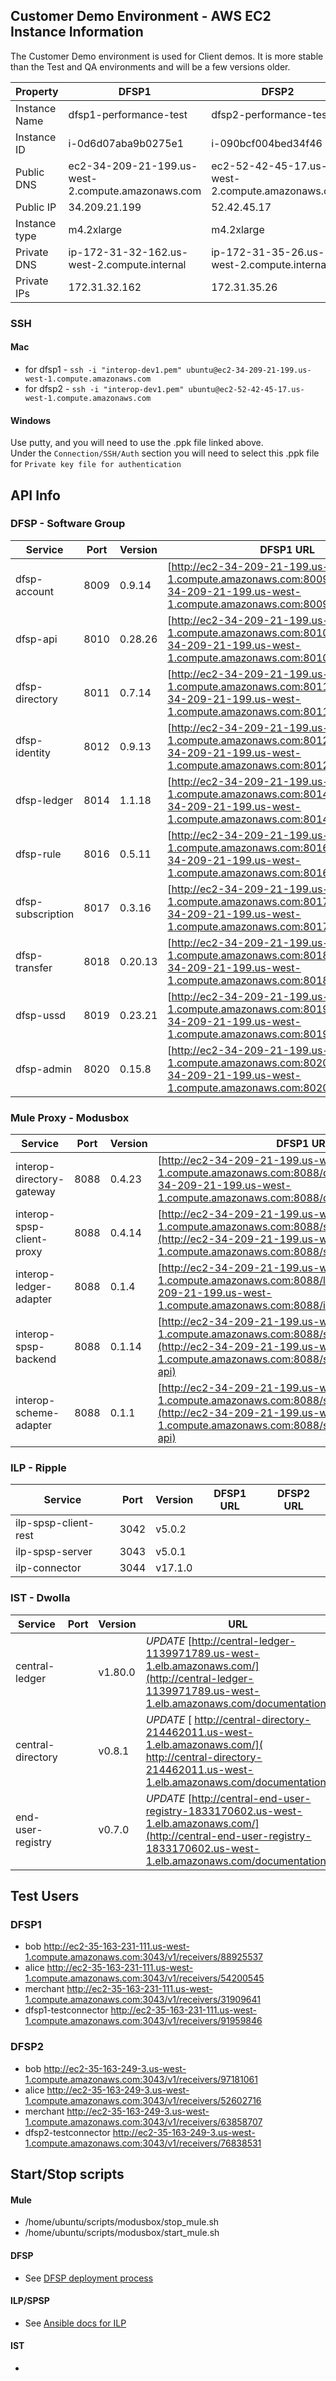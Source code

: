 ## Customer Demo Environment - AWS EC2 Instance Information
The Customer Demo environment is used for Client demos. It is more stable than the Test and QA environments and will be a few versions older. 

| Property | DFSP1 | DFSP2 |
| ----     | ----- | ----- |
| Instance Name | dfsp1-performance-test | dfsp2-performance-test |
| Instance ID | i-0d6d07aba9b0275e1 | i-090bcf004bed34f46 |
| Public DNS | ec2-34-209-21-199.us-west-2.compute.amazonaws.com | ec2-52-42-45-17.us-west-2.compute.amazonaws.com |
| Public IP | 34.209.21.199 | 52.42.45.17 |
| Instance type | m4.2xlarge | m4.2xlarge |
| Private DNS | ip-172-31-32-162.us-west-2.compute.internal | ip-172-31-35-26.us-west-2.compute.internal |
| Private IPs | 172.31.32.162 | 172.31.35.26 |

### SSH

#### Mac  
* for dfsp1 - `ssh -i "interop-dev1.pem" ubuntu@ec2-34-209-21-199.us-west-1.compute.amazonaws.com`
* for dfsp2 - `ssh -i "interop-dev1.pem" ubuntu@ec2-52-42-45-17.us-west-1.compute.amazonaws.com`


#### Windows
 Use putty, and you will need to use the .ppk file linked above.  
 Under the `Connection/SSH/Auth` section you will need to select this .ppk file for `Private key file for authentication`


## API Info

### DFSP - Software Group

| Service | Port | Version | DFSP1 URL | DFSP2 URL |
| ------- | -----| --------| --------- | --------- |
| dfsp-account | 8009 | 0.9.14 | [http://ec2-34-209-21-199.us-west-1.compute.amazonaws.com:8009](http://ec2-34-209-21-199.us-west-1.compute.amazonaws.com:8009/documentation) | [http://ec2-52-42-45-17.us-west-1.compute.amazonaws.com:8009](http://ec2-52-42-45-17.us-west-1.compute.amazonaws.com:8009/documentation)  |
| dfsp-api | 8010 | 0.28.26 | [http://ec2-34-209-21-199.us-west-1.compute.amazonaws.com:8010](http://ec2-34-209-21-199.us-west-1.compute.amazonaws.com:8010/documentation) | [http://ec2-52-42-45-17.us-west-1.compute.amazonaws.com:8010](http://ec2-52-42-45-17.us-west-1.compute.amazonaws.com:8010/documentation)  |
| dfsp-directory | 8011 | 0.7.14 | [http://ec2-34-209-21-199.us-west-1.compute.amazonaws.com:8011](http://ec2-34-209-21-199.us-west-1.compute.amazonaws.com:8011/documentation) | [http://ec2-52-42-45-17.us-west-1.compute.amazonaws.com:8011](http://ec2-52-42-45-17.us-west-1.compute.amazonaws.com:8011/documentation)  |
| dfsp-identity | 8012 | 0.9.13 | [http://ec2-34-209-21-199.us-west-1.compute.amazonaws.com:8012](http://ec2-34-209-21-199.us-west-1.compute.amazonaws.com:8012/documentation) | [http://ec2-52-42-45-17.us-west-1.compute.amazonaws.com:8012](http://ec2-52-42-45-17.us-west-1.compute.amazonaws.com:8012/documentation)  |
| dfsp-ledger | 8014 | 1.1.18 | [http://ec2-34-209-21-199.us-west-1.compute.amazonaws.com:8014](http://ec2-34-209-21-199.us-west-1.compute.amazonaws.com:8014/documentation) | [http://ec2-52-42-45-17.us-west-1.compute.amazonaws.com:8014](http://ec2-52-42-45-17.us-west-1.compute.amazonaws.com:8014/documentation)  |
| dfsp-rule | 8016 | 0.5.11 | [http://ec2-34-209-21-199.us-west-1.compute.amazonaws.com:8016](http://ec2-34-209-21-199.us-west-1.compute.amazonaws.com:8016/documentation) | [http://ec2-52-42-45-17.us-west-1.compute.amazonaws.com:8016](http://ec2-52-42-45-17.us-west-1.compute.amazonaws.com:8016/documentation)  |
| dfsp-subscription | 8017 | 0.3.16 | [http://ec2-34-209-21-199.us-west-1.compute.amazonaws.com:8017](http://ec2-34-209-21-199.us-west-1.compute.amazonaws.com:8017/documentation) | [http://ec2-52-42-45-17.us-west-1.compute.amazonaws.com:8017](http://ec2-52-42-45-17.us-west-1.compute.amazonaws.com:8017/documentation)  |
| dfsp-transfer | 8018 | 0.20.13 | [http://ec2-34-209-21-199.us-west-1.compute.amazonaws.com:8018](http://ec2-34-209-21-199.us-west-1.compute.amazonaws.com:8018/documentation) | [http://ec2-52-42-45-17.us-west-1.compute.amazonaws.com:8018](http://ec2-52-42-45-17.us-west-1.compute.amazonaws.com:8018/documentation)  |
| dfsp-ussd | 8019 | 0.23.21 | [http://ec2-34-209-21-199.us-west-1.compute.amazonaws.com:8019](http://ec2-34-209-21-199.us-west-1.compute.amazonaws.com:8019/documentation) | [http://ec2-52-42-45-17.us-west-1.compute.amazonaws.com:8019](http://ec2-52-42-45-17.us-west-1.compute.amazonaws.com:8019/documentation)  |
| dfsp-admin | 8020 | 0.15.8 | [http://ec2-34-209-21-199.us-west-1.compute.amazonaws.com:8020](http://ec2-34-209-21-199.us-west-1.compute.amazonaws.com:8020/documentation) | [http://ec2-52-42-45-17.us-west-1.compute.amazonaws.com:8020](http://ec2-52-42-45-17.us-west-1.compute.amazonaws.com:8020/documentation)  |

### Mule Proxy  - Modusbox

| Service | Port | Version | DFSP1 URL | DFSP2 URL |
| ------- | -----| --------| --------- | --------- |
| interop-directory-gateway | 8088 | 0.4.23 | [http://ec2-34-209-21-199.us-west-1.compute.amazonaws.com:8088/directory/v1](http://ec2-34-209-21-199.us-west-1.compute.amazonaws.com:8088/directory/v1/open-api/) | [http://ec2-52-42-45-17.us-west-1.compute.amazonaws.com:8088/directory/v1](http://ec2-52-42-45-17.us-west-1.compute.amazonaws.com:8088/directory/v1/open-api/) |
| interop-spsp-client-proxy | 8088 | 0.4.14 | [http://ec2-34-209-21-199.us-west-1.compute.amazonaws.com:8088/spsp/client/v1](http://ec2-34-209-21-199.us-west-1.compute.amazonaws.com:8088/spsp/client/v1/open-api) | [http://ec2-52-42-45-17.us-west-1.compute.amazonaws.com:8088/spsp/client/v1](http://ec2-52-42-45-17.us-west-1.compute.amazonaws.com:8088/spsp/client/v1/open-api) |
| interop-ledger-adapter | 8088 | 0.1.4 | [http://ec2-34-209-21-199.us-west-1.compute.amazonaws.com:8088/ledger](http://ec2-34-209-21-199.us-west-1.compute.amazonaws.com:8088/ilp/ledger/v1/open-api) | [http://ec2-52-42-45-17.us-west-1.compute.amazonaws.com:8088/ledger](http://ec2-52-42-45-17.us-west-1.compute.amazonaws.com:8088/ilp/ledger/v1/open-api) |
| interop-spsp-backend | 8088 | 0.1.14 | [http://ec2-34-209-21-199.us-west-1.compute.amazonaws.com:8088/spsp/backend/v1](http://ec2-34-209-21-199.us-west-1.compute.amazonaws.com:8088/spsp/backend/v1/open-api) | [http://ec2-52-42-45-17.us-west-1.compute.amazonaws.com:8088/spsp/backend/v1](http://ec2-52-42-45-17.us-west-1.compute.amazonaws.com:8088/spsp/backend/v1/open-api) |
| interop-scheme-adapter | 8088 | 0.1.1 | [http://ec2-34-209-21-199.us-west-1.compute.amazonaws.com:8088/scheme/adapter/v1](http://ec2-34-209-21-199.us-west-1.compute.amazonaws.com:8088/scheme/adapter/v1/open-api) | [http://ec2-52-42-45-17.us-west-1.compute.amazonaws.com:8088/scheme/adapter/v1](http://ec2-52-42-45-17.us-west-1.compute.amazonaws.com:8088/scheme/adapter/v1/open-api) |

### ILP - Ripple

| Service | Port | Version | DFSP1 URL | DFSP2 URL |
| ------- | -----| --------| --------- | --------- |
| ilp-spsp-client-rest | 3042 | v5.0.2 |         |           |
| ilp-spsp-server | 3043 | v5.0.1 |         |           |
| ilp-connector | 3044 | v17.1.0 |  |  |

### IST - Dwolla

| Service | Port | Version | URL |
| ------- | -----| --------| ----|
| central-ledger |  | v1.80.0 | *UPDATE* [http://central-ledger-1139971789.us-west-1.elb.amazonaws.com/](http://central-ledger-1139971789.us-west-1.elb.amazonaws.com/documentation)|
| central-directory |  | v0.8.1 | *UPDATE* [ http://central-directory-214462011.us-west-1.elb.amazonaws.com/]( http://central-directory-214462011.us-west-1.elb.amazonaws.com/documentation) |
| end-user-registry |  | v0.7.0 | *UPDATE* [http://central-end-user-registry-1833170602.us-west-1.elb.amazonaws.com/](http://central-end-user-registry-1833170602.us-west-1.elb.amazonaws.com/documentation)|


## Test Users
### DFSP1    
* bob    http://ec2-35-163-231-111.us-west-1.compute.amazonaws.com:3043/v1/receivers/88925537
* alice    http://ec2-35-163-231-111.us-west-1.compute.amazonaws.com:3043/v1/receivers/54200545
* merchant    http://ec2-35-163-231-111.us-west-1.compute.amazonaws.com:3043/v1/receivers/31909641
* dfsp1-testconnector    http://ec2-35-163-231-111.us-west-1.compute.amazonaws.com:3043/v1/receivers/91959846

### DFSP2    
* bob    http://ec2-35-163-249-3.us-west-1.compute.amazonaws.com:3043/v1/receivers/97181061
* alice    http://ec2-35-163-249-3.us-west-1.compute.amazonaws.com:3043/v1/receivers/52602716
* merchant    http://ec2-35-163-249-3.us-west-1.compute.amazonaws.com:3043/v1/receivers/63858707
* dfsp2-testconnector    http://ec2-35-163-249-3.us-west-1.compute.amazonaws.com:3043/v1/receivers/76838531

## Start/Stop scripts

#### Mule
* /home/ubuntu/scripts/modusbox/stop_mule.sh
* /home/ubuntu/scripts/modusbox/start_mule.sh

#### DFSP
* See [DFSP deployment process](https://github.com/paymoja/Docs/tree/master/DFSP/dfspDeploymentProcess)

#### ILP/SPSP
* See [Ansible docs for ILP](https://github.com/paymoja/Docs/blob/master/ILP/README.md)

#### IST
* <TO BE FILLED>
